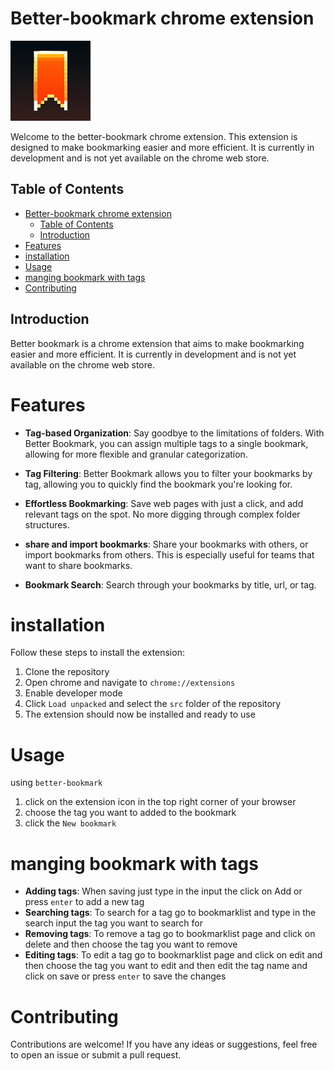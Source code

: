 # Better-bookmark chrome extension
![better-bookmark logo](./images/logos/better-bookmarks-128x128.png)

Welcome to the better-bookmark chrome extension. This extension is designed to make bookmarking easier and more efficient. It is currently in development and is not yet available on the chrome web store.

## Table of Contents

- [Better-bookmark chrome extension](#better-bookmark-chrome-extension)
  - [Table of Contents](#table-of-contents)
  - [Introduction](#introduction)
- [Features](#features)
- [installation](#installation)
- [Usage](#usage)
- [manging bookmark with tags](#manging-bookmark-with-tags)
- [Contributing](#contributing)

## Introduction

Better bookmark is a chrome extension that aims to make bookmarking easier and more efficient. It is currently in development and is not yet available on the chrome web store.

# Features

- **Tag-based Organization**: Say goodbye to the limitations of folders. With Better Bookmark, you can assign multiple tags to a single bookmark, allowing for more flexible and granular categorization.

- **Tag Filtering**: Better Bookmark allows you to filter your bookmarks by tag, allowing you to quickly find the bookmark you're looking for.

- **Effortless Bookmarking**: Save web pages with just a click, and add relevant tags on the spot. No more digging through complex folder structures.

- **share and import bookmarks**: Share your bookmarks with others, or import bookmarks from others. This is especially useful for teams that want to share bookmarks.

- **Bookmark Search**: Search through your bookmarks by title, url, or tag.

# installation

Follow these steps to install the extension:
1. Clone the repository
2. Open chrome and navigate to `chrome://extensions`
3. Enable developer mode
4. Click `Load unpacked` and select the `src` folder of the repository
5. The extension should now be installed and ready to use

# Usage

using `better-bookmark` 

1. click on the extension icon in the top right corner of your browser
2. choose the tag you want to added to the bookmark
3. click the `New bookmark` 

# manging bookmark with tags

- **Adding tags**: When saving just type in the input the click on Add or press `enter` to add a new tag
- **Searching tags**: To search for a tag go to bookmarklist and type in the search input the tag you want to search for
- **Removing tags**: To remove a tag go to bookmarklist page and click on delete and then choose the tag you want to remove
- **Editing tags**: To edit a tag go to bookmarklist page and click on edit and then choose the tag you want to edit and then edit the tag name and click on save or press `enter` to save the changes
  
# Contributing

Contributions are welcome! If you have any ideas or suggestions, feel free to open an issue or submit a pull request.